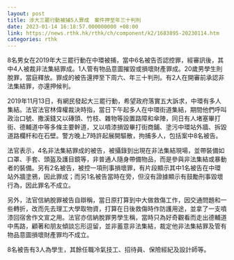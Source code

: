 ```yaml
---
layout: post
title: 涉大三罷行動被捕5人罪成　案件押至年三十判刑
date: 2023-01-14 16:18:57.000000000 +08:00
link: https://news.rthk.hk/rthk/ch/component/k2/1683895-20230114.htm
categories: rthk
---
```


8名男女在2019年大三罷行動在中環被捕，當中6名被告否認控罪，經審訊後，其中4人被裁非法集結罪成。1人管有物品意圖摧毀或損壞財產罪成。20歲男學生則脫罪，當庭釋放。罪成的被告還押至下周六、年三十判刑。有2人在開審前承認非法集結罪，亦還押候判。

2019年11月13日，有網民發起大三罷行動，希望政府落實五大訴求，中環有多人集結。法官法官林偉權裁決時指，當日下午起多人在中環街道集結，期間他們呼叫政治口號、撒溪錢又以磚頭、竹枝、雜物等設置路障和傘陣，同日有人堵塞畢打街、德輔道中等多條主要幹道，又以噴漆損毀畢打街商鋪、塗污中環站外牆、拆毀道路欄杆和在石壁。警方晚上7時許起展開驅散，拘捕多人，包括案中8名被告。

法官表示，4名非法集結罪成的被告，被攝錄到出現在非法集結現場，並帶裝備如口罩、手套、頭盔及護目鏡等，非普通人隨身帶備物品，而是參與非法集結或暴動者的裝備。另有2名被告，被控一項刑事損壞罪，有片段顯示其中1名被告在中環站外牆塗鴉，因此罪成；而另1名被告當時在旁，但沒有證據顯示有鼓勵刑事毀壞行為，因此罪名不成立。

另外，法官信納脫罪被告自辯稱，當日原打算到中大做救傷工作，因交通問題和一些轉折，改而先去理工大學取物資，打算在日後救傷時作防護用途，並拿了一支噴漆回宿舍作文宣之用。法官亦信納脫罪男學生稱，當時只為好奇觀看而走出德輔道中馬路，顧著和朋友傾談忘形逗留，並非蓄意非法集結，裁定他非法集結罪及管有物品意圖損壞財產罪均不成立。

8名被告有3人為學生，其餘任職冷氣技工、招待員、保險經紀及設計師等。

